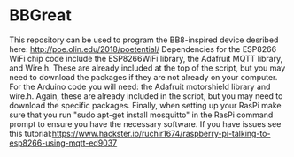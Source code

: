 # BBGreat
This repository can be used to program the BB8-inspired device desribed here: http://poe.olin.edu/2018/poetential/
Dependencies for the ESP8266 WiFi chip code include the ESP8266WiFi library, the Adafruit MQTT library, and Wire.h. These are already included at the top of the script, but you may need to download the packages if they are not already on your computer.
For the Arduino code you will need: the Adafruit motorshield library and wire.h. Again, these are already included in the script, but you may need to download the specific packages.
Finally, when setting up your RasPi make sure that you run "sudo apt-get install mosquitto" in the RasPi command prompt to ensure you have the necessary software. If you have issues see this tutorial:https://www.hackster.io/ruchir1674/raspberry-pi-talking-to-esp8266-using-mqtt-ed9037
